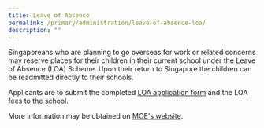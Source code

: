```yaml
---
title: Leave of Absence
permalink: /primary/administration/leave-of-absence-loa/
description: ""
---
```

Singaporeans who are planning to go overseas for work or related concerns may reserve places for their children in their current school under the Leave of Absence (LOA) Scheme. Upon their return to Singapore the children can be readmitted directly to their schools.  

  

Applicants are to submit the completed [LOA application form](https://form.gov.sg/60c195b907aaab0013a193d0) and the LOA fees to the school.

  

More information may be obtained on [MOE's website](https://www.moe.gov.sg/returning-singaporeans).
